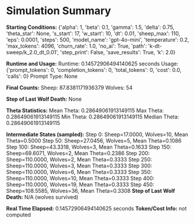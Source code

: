 # Simulation Summary

**Starting Conditions:**
{'alpha': 1, 'beta': 0.1, 'gamma': 1.5, 'delta': 0.75, 'theta_star': None, 's_start': 17, 'w_start': 10, 'dt': 0.01, 'sheep_max': 110, 'eps': 0.0001, 'steps': 500, 'model_name': 'gpt-4o-mini', 'temperature': 0.2, 'max_tokens': 4096, 'churn_rate': 1.0, 'no_ai': True, 'path': 'k-dt-sweep/k_2.0_dt_0.01', 'step_print': False, 'save_results': True, 'k': 2.0}

**Runtime and Usage:**
Runtime: 0.14572906494140625 seconds
Usage: {'prompt_tokens': 0, 'completion_tokens': 0, 'total_tokens': 0, 'cost': 0.0, 'calls': 0}
Prompt Type: None

**Final Counts:**
Sheep: 87.8381171936379
Wolves: 54

**Step of Last Wolf Death:**
None

**Theta Statistics:**
Mean Theta: 0.28649061913149115
Max Theta: 0.28649061913149115
Min Theta: 0.28649061913149115
Median Theta: 0.28649061913149115

**Intermediate States (sampled):**
Step 0: Sheep=17.0000, Wolves=10, Mean Theta=0.5000
Step 50: Sheep=27.0456, Wolves=5, Mean Theta=0.1086
Step 100: Sheep=43.3318, Wolves=3, Mean Theta=0.1633
Step 150: Sheep=69.6071, Wolves=2, Mean Theta=0.2386
Step 200: Sheep=110.0000, Wolves=2, Mean Theta=0.3333
Step 250: Sheep=110.0000, Wolves=3, Mean Theta=0.3333
Step 300: Sheep=110.0000, Wolves=6, Mean Theta=0.3333
Step 350: Sheep=110.0000, Wolves=10, Mean Theta=0.3333
Step 400: Sheep=110.0000, Wolves=19, Mean Theta=0.3333
Step 450: Sheep=108.5585, Wolves=36, Mean Theta=0.3308
**Step of Last Wolf Death:** N/A (wolves survived)

**Real Time Elapsed:** 0.14572906494140625 seconds
**Token/Cost Info:** not computed